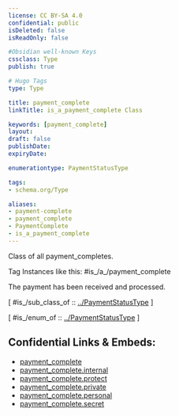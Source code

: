 ```yaml
---
license: CC BY-SA 4.0
confidential: public
isDeleted: false
isReadOnly: false

#Obsidian well-known Keys
cssclass: Type
publish: true

# Hugo Tags
type: Type

title: payment_complete
linkTitle: is_a_payment_complete Class

keywords: [payment_complete]
layout: 
draft: false
publishDate:
expiryDate: 

enumerationtype: PaymentStatusType

tags:
- schema.org/Type

aliases:
- payment-complete
- payment_complete
- PaymentComplete
- is_a_payment_complete
---
```


Class of all payment_completes.

Tag Instances like this: 
#is_/a_/payment_complete

The payment has been received and processed.

[ #is_/sub_class_of :: [../PaymentStatusType](../PaymentStatusType) ]

[ #is_/enum_of :: [../PaymentStatusType](../PaymentStatusType) ]



## Confidential Links & Embeds: 
- [payment_complete](../../../../../../../../_public/schema.org/Type/is_a_/intangible/enumeration/status_enumeration/payment_status_type/payment_complete.md) 
- [payment_complete.internal](../../../../../../../../_internal/schema.org/Type/is_a_/intangible/enumeration/status_enumeration/payment_status_type/payment_complete.internal.md) 
- [payment_complete.protect](../../../../../../../../_protect/schema.org/Type/is_a_/intangible/enumeration/status_enumeration/payment_status_type/payment_complete.protect.md) 
- [payment_complete.private](../../../../../../../../_private/schema.org/Type/is_a_/intangible/enumeration/status_enumeration/payment_status_type/payment_complete.private.md) 
- [payment_complete.personal](../../../../../../../../_personal/schema.org/Type/is_a_/intangible/enumeration/status_enumeration/payment_status_type/payment_complete.personal.md) 
- [payment_complete.secret](../../../../../../../../_secret/schema.org/Type/is_a_/intangible/enumeration/status_enumeration/payment_status_type/payment_complete.secret.md) 

